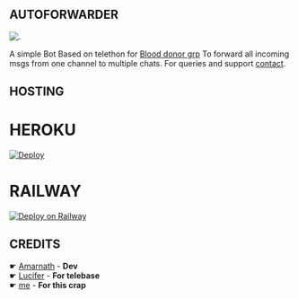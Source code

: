 ## AUTOFORWARDER
![.](https://telegra.ph//file/ae493ce1d45e04044e9dc.jpg)

A simple Bot Based on telethon for [Blood donor grp](https://t.me/TamilBloodBank) To forward all incoming msgs from one channel to multiple chats. For queries and support [contact](http://t.me/tamilvip007).

## <b>HOSTING</b>


# HEROKU
[![Deploy](https://www.herokucdn.com/deploy/button.svg)](https://heroku.com/deploy?template=https://github.com/TAMILVIP007/BDBOT)

# RAILWAY
[![Deploy on Railway](https://railway.app/button.svg)](https://railway.app/new/template?template=https%3A%2F%2Fgithub.com%2FTAMILVIP007%2FBDBOT&envs=API_KEY%2CAPI_HASH%2CTOKEN%2CDB_URL)

## CREDITS
☛   [Amarnath](https://GitHub.com/amarnathcjd)  - <b>Dev</b><br>
☛   [Lucifer](https://GitHub.com/lucifeermorningstar)  - <b>For telebase</b><br>
☛   [me](https://GitHub.com/tamilvip007)  - <b>For this crap</b>

